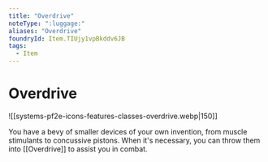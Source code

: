 ```yaml
---
title: "Overdrive"
noteType: ":luggage:"
aliases: "Overdrive"
foundryId: Item.TIUjy1vpBkddv6JB
tags:
  - Item
---
```


# Overdrive
![[systems-pf2e-icons-features-classes-overdrive.webp|150]]

You have a bevy of smaller devices of your own invention, from muscle stimulants to concussive pistons. When it's necessary, you can throw them into [[Overdrive]] to assist you in combat.
